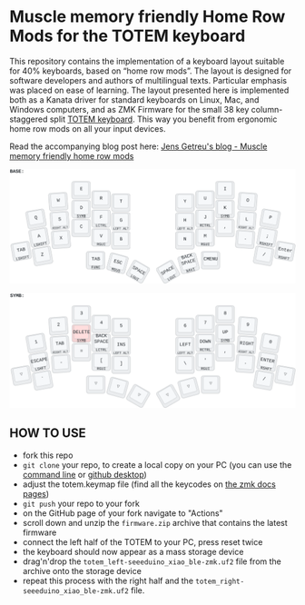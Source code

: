 ﻿# Muscle memory friendly Home Row Mods for the TOTEM keyboard

This repository contains the implementation of a keyboard layout suitable for
40% keyboards, based on “home row mods”. The layout is designed for software
developers and authors of multilingual texts. Particular emphasis was placed on
ease of learning. The layout presented here is implemented both as a Kanata
driver for standard keyboards on Linux, Mac, and Windows computers,
and as ZMK Firmware for the small 38 key column-staggered split 
[TOTEM keyboard]. This way you benefit from ergonomic home row mods on all
your input devices.

Read the accompanying blog post here:
[Jens Getreu's blog - Muscle memory friendly home row mods](https://blog.getreu.net/20250826-muscle-memory-friendly-home-row-mods/)

![Base layer](./docs/images/base.svg)

![Symbol layer](./docs/images/symbols.svg)


[ZMK Firmware]: https://zmk.dev/
[Kanata]: https://github.com/jtroo/kanata
[zmk-config-totem/kanata/qwerty-home-row-mods.kbd]: https://github.com/getreu/zmk-config-totem/blob/master/kanata/qwerty-home-row-mods.kbd
[getreu/zmk-config-totem]: https://github.com/getreu/zmk-config-totem
[TOTEM keyboard]: https://github.com/GEIGEIGEIST/TOTEM





## HOW TO USE

- fork this repo
- `git clone` your repo, to create a local copy on your PC (you can use the [command line](https://www.atlassian.com/git/tutorials) or [github desktop](https://desktop.github.com/))
- adjust the totem.keymap file (find all the keycodes on [the zmk docs pages](https://zmk.dev/docs/codes/))
- `git push` your repo to your fork
- on the GitHub page of your fork navigate to "Actions"
- scroll down and unzip the `firmware.zip` archive that contains the latest firmware
- connect the left half of the TOTEM to your PC, press reset twice
- the keyboard should now appear as a mass storage device
- drag'n'drop the `totem_left-seeeduino_xiao_ble-zmk.uf2` file from the archive onto the storage device
- repeat this process with the right half and the `totem_right-seeeduino_xiao_ble-zmk.uf2` file.

